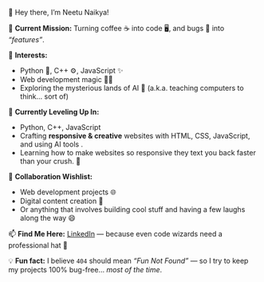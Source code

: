 👋 Hey there, I’m Neetu Naikya!

🚀 **Current Mission:** Turning coffee ☕ into code 🖥️, and bugs 🐛 into *“features”*.

👀 **Interests:**

* Python 🐍, C++ ⚙️, JavaScript ✨
* Web development magic 🎩✨
* Exploring the mysterious lands of AI 🤖 (a.k.a. teaching computers to think… sort of)

🌱 **Currently Leveling Up In:**

* Python, C++, JavaScript
* Crafting **responsive & creative** websites with HTML, CSS, JavaScript, and using AI tools .
* Learning how to make websites so responsive they text you back faster than your crush. 💌

💞️ **Collaboration Wishlist:**

* Web development projects 🌐
* Digital content creation 🎨
* Or anything that involves building cool stuff and having a few laughs along the way 😄

📫 **Find Me Here:**
[LinkedIn](https://www.linkedin.com/in/neetu-naikya) — because even code wizards need a professional hat 🎩

💡 **Fun fact:** I believe `404` should mean *“Fun Not Found”* — so I try to keep my projects 100% bug-free… *most of the time*.



